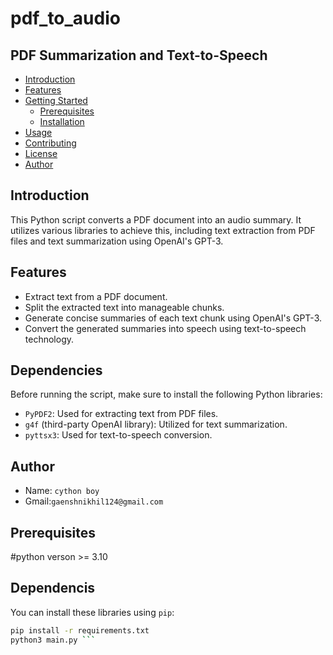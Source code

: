 # pdf_to_audio

## PDF Summarization and Text-to-Speech

- [Introduction](#introduction)
- [Features](#features)
- [Getting Started](#getting-started)
  - [Prerequisites](#prerequisites)
  - [Installation](#installation)
- [Usage](#usage)
- [Contributing](#contributing)
- [License](#license)
- [Author](#author)
## Introduction
This Python script converts a PDF document into an audio summary. It utilizes various libraries to achieve this, including text extraction from PDF files and text summarization using OpenAI's GPT-3.

## Features

- Extract text from a PDF document.
- Split the extracted text into manageable chunks.
- Generate concise summaries of each text chunk using OpenAI's GPT-3.
- Convert the generated summaries into speech using text-to-speech technology.

## Dependencies

Before running the script, make sure to install the following Python libraries:

- `PyPDF2`: Used for extracting text from PDF files.
- `g4f` (third-party OpenAI library): Utilized for text summarization.
- `pyttsx3`: Used for text-to-speech conversion.


## Author
- Name: `cython boy`
- Gmail:`gaenshnikhil124@gmail.com`

## Prerequisites
  #python verson >= 3.10
  
## Dependencis
You can install these libraries using `pip`:
```bash
pip install -r requirements.txt
python3 main.py ```


